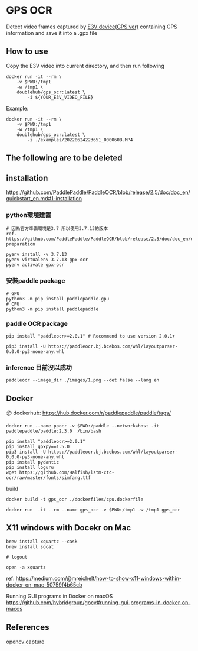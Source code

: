 # GPS OCR

Detect video frames captured by [E3V device(GPS ver)](http://www.grenzel.com/ch/products6-2.html) containing GPS information and save it into a .gpx file
## How to use

Copy the E3V video into current directory, and then run following

```
docker run -it --rm \
    -v $PWD:/tmp1 
    -w /tmp1 \
    doublehub/gps_ocr:latest \
        -i ${YOUR_E3V_VIDEO_FILE}
```

Example:
```
docker run -it --rm \
    -v $PWD:/tmp1 
    -w /tmp1 \
    doublehub/gps_ocr:latest \
        -i ./examples/20220624223651_000060B.MP4
```

The following are to be deleted
---
## installation
https://github.com/PaddlePaddle/PaddleOCR/blob/release/2.5/doc/doc_en/quickstart_en.md#1-installation

### python環境建置
```
# 因為官方準備環境是3.7 所以使用3.7.13的版本
ref. https://github.com/PaddlePaddle/PaddleOCR/blob/release/2.5/doc/doc_en/environment_en.md#environment-preparation

pyenv install -v 3.7.13
pyenv virtualenv 3.7.13 gpx-ocr
pyenv activate gpx-ocr
```

### 安裝paddle package
```
# GPU
python3 -m pip install paddlepaddle-gpu
# CPU
python3 -m pip install paddlepaddle
```

### paddle OCR package

```
pip install "paddleocr>=2.0.1" # Recommend to use version 2.0.1+

pip3 install -U https://paddleocr.bj.bcebos.com/whl/layoutparser-0.0.0-py3-none-any.whl
```

### inference 目前沒以成功
```
paddleocr --image_dir ./images/1.png --det false --lang en
```


## Docker 
📦 dockerhub: https://hub.docker.com/r/paddlepaddle/paddle/tags/

```
docker run --name ppocr -v $PWD:/paddle --network=host -it   paddlepaddle/paddle:2.3.0  /bin/bash

pip install "paddleocr>=2.0.1"
pip install gpxpy==1.5.0
pip3 install -U https://paddleocr.bj.bcebos.com/whl/layoutparser-0.0.0-py3-none-any.whl
pip install pydantic
pip install loguru
wget https://github.com/Halfish/lstm-ctc-ocr/raw/master/fonts/simfang.ttf

```

build
```
docker build -t gps_ocr ./dockerfiles/cpu.dockerfile

docker run  -it --rm --name gps_ocr -v $PWD:/tmp1 -w /tmp1 gps_ocr
```

## X11 windows with Docekr on Mac

```
brew install xquartz --cask
brew install socat

# logout

open -a xquartz
```
ref:
    https://medium.com/@mreichelt/how-to-show-x11-windows-within-docker-on-mac-50759f4b65cb


Running GUI programs in Docker on macOS
    https://github.com/hybridgroup/gocv#running-gui-programs-in-docker-on-macos

## References
[opencv capture](https://medium.com/ching-i/python-opencv-%E8%AE%80%E5%8F%96%E9%A1%AF%E7%A4%BA%E5%8F%8A%E5%84%B2%E5%AD%98%E5%BD%B1%E5%83%8F-%E5%BD%B1%E7%89%87-ee3701c454da)